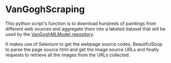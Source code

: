 # VanGoghScraping

This python script's function is to download hundreds of paintings from different web sources and aggregate them into a labeled dataset that will be used by the [VanGoghMLModel repository](https://github.com/antoine-carpentier/VanGoghMLModel).

It makes use of Selenium to get the webpage source codes, BeautifulSoup to parse the page source html and get the image source URLs and finally requests to retrieve all the images from the URLs collected.
